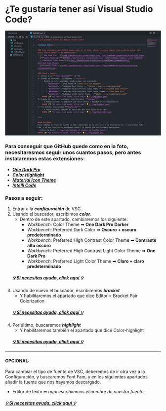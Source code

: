 # ¿Te gustaría tener así Visual Studio Code?

![Imagen VSC](./img/vsc.png)

### Para conseguir que GitHub quede como en la foto, necesitaresmos seguir unos cuantos pasos, pero antes instalaremos estas extensiones:
- [***One Dark Pro***](https://marketplace.visualstudio.com/items?itemName=zhuangtongfa.Material-theme)
- [***Color Highlight***](https://marketplace.visualstudio.com/items?itemName=naumovs.color-highlight)
- [***Material Icon Theme***](https://marketplace.visualstudio.com/items?itemName=PKief.material-icon-theme)
- [***Intelli Code***](https://marketplace.visualstudio.com/items?itemName=VisualStudioExptTeam.vscodeintellicode)

### Pasos a seguir:  
1. Entrar a la ***configuración*** de VSC.
2. Usando el buscador, escribimos ***color***.  
    - Dentro de este apartado, cambiaremos los siguiente:
        - *Workbench*: Color Theme ➡ **One Dark Pro Darker**
        - *Workbench*: Preferred Dark Color ➡ **Oscuro + oscuro predeterminado**
        - *Workbench*: Preferred High Contrast Color Theme ➡ **Contraste alto oscuro**
        - *Workbench*: Preferred High Contrast Light Color Theme ➡ **One Dark Pro**
        - *Workbench*: Preferred Light Color Theme ➡ **Claro + claro predeterminado**  
    ##### [💡 *Si necesitas ayuda, click aquí* 💡](./img/color.png)
3. Usando de nuevo el buscador, escribiremos ***bracket***
    - Y habilitaremos el apartado que dice Editor > Bracket Pair Colorization  
    ##### [💡 *Si necesitas ayuda, click aquí* 💡](./img/bracket.png)
4. Por último, buscaremos ***highlight***
    - Y habilitaremos también el apartado que dice Color-highlight  
    ##### [💡 *Si necesitas ayuda, click aquí* 💡](./img/highlight.png)

<hr>

#### OPCIONAL:
Para cambiar el tipo de fuente de VSC, deberemos de ir otra vez a la Configuración, y buscaremos Font Fam, y en los siguientes apartados añadir la fuente que nos hayamos descargado.
- Editor de texto ➡ *aquí escribimmos el nombre de nuestra fuente*  
##### [💡 *Si necesitas ayuda, click aquí* 💡](./img/fuente.png)